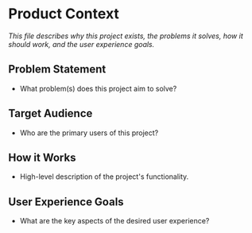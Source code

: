 # Product Context

*This file describes why this project exists, the problems it solves, how it should work, and the user experience goals.*

## Problem Statement

- What problem(s) does this project aim to solve?

## Target Audience

- Who are the primary users of this project?

## How it Works

- High-level description of the project's functionality.

## User Experience Goals

- What are the key aspects of the desired user experience?
